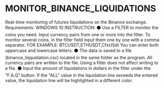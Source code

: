 # MONITOR_BINANCE_LIQUIDATIONS
Real-time monitoring of futures liquidations on the Binance exchange.
Requirements: WINDOWS 10
INSTRUCTION:
⚫ Use a FILTER to monitor the coins you need. Input currency pairs from one or more into the filter. To monitor several coins, in the filter field input them one by one with a comma separator.
FOR EXAMPLE: BTCUSDT,ETHUSDT,CfxUSdt
You can enter both uppercase and lowercase letters.
⚫ The data is saved to a file (binance_liqquidation.csv) located in the same folder as the program. All currency pairs are written to the file. Using a filter does not affect writing to a file.
⚫ Input the amount of liquidations in dollars in the filter under the "F.A.Q" button. If the "ALL" value in the liquidation line exceeds the entered value, the liquidation line will be highlighted in a different color.
